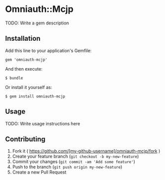 # Omniauth::Mcjp

TODO: Write a gem description

## Installation

Add this line to your application's Gemfile:

    gem 'omniauth-mcjp'

And then execute:

    $ bundle

Or install it yourself as:

    $ gem install omniauth-mcjp

## Usage

TODO: Write usage instructions here

## Contributing

1. Fork it ( https://github.com/[my-github-username]/omniauth-mcjp/fork )
2. Create your feature branch (`git checkout -b my-new-feature`)
3. Commit your changes (`git commit -am 'Add some feature'`)
4. Push to the branch (`git push origin my-new-feature`)
5. Create a new Pull Request
